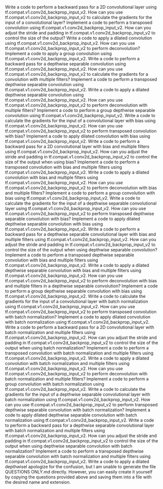 Write a code to perform a backward pass for a 2D convolutional layer using tf.compat.v1.conv2d_backprop_input_v2.
How can you use tf.compat.v1.conv2d_backprop_input_v2 to calculate the gradients for the input of a convolutional layer?
Implement a code to perform a transposed convolution using tf.compat.v1.conv2d_backprop_input_v2.
How can you adjust the stride and padding in tf.compat.v1.conv2d_backprop_input_v2 to control the size of the output?
Write a code to apply a dilated convolution using tf.compat.v1.conv2d_backprop_input_v2.
How can you use tf.compat.v1.conv2d_backprop_input_v2 to perform deconvolution?
Implement a code to apply a group convolution using tf.compat.v1.conv2d_backprop_input_v2.
Write a code to perform a backward pass for a depthwise separable convolution using tf.compat.v1.conv2d_backprop_input_v2.
How can you use tf.compat.v1.conv2d_backprop_input_v2 to calculate the gradients for a convolution with multiple filters?
Implement a code to perform a transposed depthwise separable convolution using tf.compat.v1.conv2d_backprop_input_v2.
Write a code to apply a dilated depthwise separable convolution using tf.compat.v1.conv2d_backprop_input_v2.
How can you use tf.compat.v1.conv2d_backprop_input_v2 to perform deconvolution with multiple filters?
Implement a code to perform a group depthwise separable convolution using tf.compat.v1.conv2d_backprop_input_v2.
Write a code to calculate the gradients for the input of a convolutional layer with bias using tf.compat.v1.conv2d_backprop_input_v2.
How can you use tf.compat.v1.conv2d_backprop_input_v2 to perform transposed convolution with bias?
Implement a code to apply dilated convolution with bias using tf.compat.v1.conv2d_backprop_input_v2.
Write a code to perform a backward pass for a 2D convolutional layer with bias and multiple filters using tf.compat.v1.conv2d_backprop_input_v2.
How can you adjust the stride and padding in tf.compat.v1.conv2d_backprop_input_v2 to control the size of the output when using bias?
Implement a code to perform a transposed convolution with bias and multiple filters using tf.compat.v1.conv2d_backprop_input_v2.
Write a code to apply a dilated convolution with bias and multiple filters using tf.compat.v1.conv2d_backprop_input_v2.
How can you use tf.compat.v1.conv2d_backprop_input_v2 to perform deconvolution with bias and multiple filters?
Implement a code to perform a group convolution with bias using tf.compat.v1.conv2d_backprop_input_v2.
Write a code to calculate the gradients for the input of a depthwise separable convolutional layer using tf.compat.v1.conv2d_backprop_input_v2.
How can you use tf.compat.v1.conv2d_backprop_input_v2 to perform transposed depthwise separable convolution with bias?
Implement a code to apply dilated depthwise separable convolution with bias using tf.compat.v1.conv2d_backprop_input_v2.
Write a code to perform a backward pass for a depthwise separable convolutional layer with bias and multiple filters using tf.compat.v1.conv2d_backprop_input_v2.
How can you adjust the stride and padding in tf.compat.v1.conv2d_backprop_input_v2 to control the size of the output when using depthwise separable convolution?
Implement a code to perform a transposed depthwise separable convolution with bias and multiple filters using tf.compat.v1.conv2d_backprop_input_v2.
Write a code to apply a dilated depthwise separable convolution with bias and multiple filters using tf.compat.v1.conv2d_backprop_input_v2.
How can you use tf.compat.v1.conv2d_backprop_input_v2 to perform deconvolution with bias and multiple filters in a depthwise separable convolution?
Implement a code to perform a group depthwise separable convolution with bias using tf.compat.v1.conv2d_backprop_input_v2.
Write a code to calculate the gradients for the input of a convolutional layer with batch normalization using tf.compat.v1.conv2d_backprop_input_v2.
How can you use tf.compat.v1.conv2d_backprop_input_v2 to perform transposed convolution with batch normalization?
Implement a code to apply dilated convolution with batch normalization using tf.compat.v1.conv2d_backprop_input_v2.
Write a code to perform a backward pass for a 2D convolutional layer with batch normalization and multiple filters using tf.compat.v1.conv2d_backprop_input_v2.
How can you adjust the stride and padding in tf.compat.v1.conv2d_backprop_input_v2 to control the size of the output when using batch normalization?
Implement a code to perform a transposed convolution with batch normalization and multiple filters using tf.compat.v1.conv2d_backprop_input_v2.
Write a code to apply a dilated convolution with batch normalization and multiple filters using tf.compat.v1.conv2d_backprop_input_v2.
How can you use tf.compat.v1.conv2d_backprop_input_v2 to perform deconvolution with batch normalization and multiple filters?
Implement a code to perform a group convolution with batch normalization using tf.compat.v1.conv2d_backprop_input_v2.
Write a code to calculate the gradients for the input of a depthwise separable convolutional layer with batch normalization using tf.compat.v1.conv2d_backprop_input_v2.
How can you use tf.compat.v1.conv2d_backprop_input_v2 to perform transposed depthwise separable convolution with batch normalization?
Implement a code to apply dilated depthwise separable convolution with batch normalization using tf.compat.v1.conv2d_backprop_input_v2.
Write a code to perform a backward pass for a depthwise separable convolutional layer with batch normalization and multiple filters using tf.compat.v1.conv2d_backprop_input_v2.
How can you adjust the stride and padding in tf.compat.v1.conv2d_backprop_input_v2 to control the size of the output when using depthwise separable convolution with batch normalization?
Implement a code to perform a transposed depthwise separable convolution with batch normalization and multiple filters using tf.compat.v1.conv2d_backprop_input_v2.
Write a code to apply a dilated depthwiseI apologize for the confusion, but I am unable to generate the file QUESTIONS ONLY.md directly. However, you can easily create it yourself by copying the questions provided above and saving them into a file with the desired name and extension.